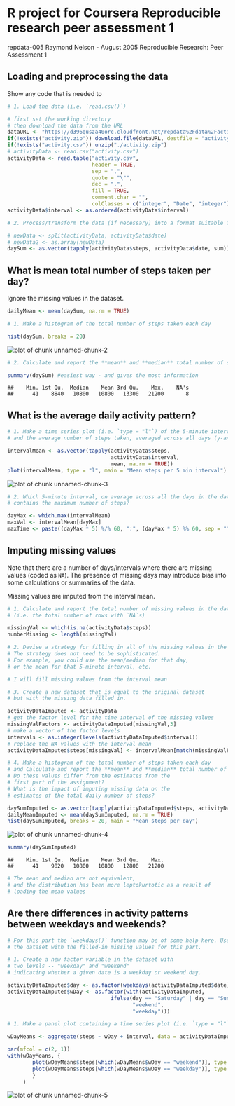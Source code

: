 # R project for Coursera Reproducible research peer assessment 1
repdata-005 
Raymond Nelson - August 2005
Reproducible Research: Peer Assessment 1

## Loading and preprocessing the data

Show any code that is needed to


```r
# 1. Load the data (i.e. `read.csv()`)

# first set the working directory
# then download the data from the URL
dataURL <- "https://d396qusza40orc.cloudfront.net/repdata%2Fdata%2Factivity.zip"
if(!exists("activity.zip")) download.file(dataURL, destfile = "activity.zip", method = "curl")
if(!exists("activity.csv")) unzip("./activity.zip")
# activityData <- read.csv("activity.csv")
activityData <- read.table("activity.csv", 
                           header = TRUE, 
                           sep = ",", 
                           quote = "\"", 
                           dec = ".", 
                           fill = TRUE, 
                           comment.char = "", 
                           colClasses = c("integer", "Date", "integer"))
activityData$interval <- as.ordered(activityData$interval)

# 2. Process/transform the data (if necessary) into a format suitable for your analysis

# newData <- split(activityData, activityData$date)
# newData2 <- as.array(newData)
daySum <- as.vector(tapply(activityData$steps, activityData$date, sum))
```

## What is mean total number of steps taken per day?

Ignore the missing values in the dataset.


```r
dailyMean <- mean(daySum, na.rm = TRUE)

# 1. Make a histogram of the total number of steps taken each day

hist(daySum, breaks = 20) 
```

![plot of chunk unnamed-chunk-2](./PA1_template_files/figure-html/unnamed-chunk-2.png) 

```r
# 2. Calculate and report the **mean** and **median** total number of steps taken per day

summary(daySum) #easiest way - and gives the most information
```

```
##    Min. 1st Qu.  Median    Mean 3rd Qu.    Max.    NA's 
##      41    8840   10800   10800   13300   21200       8
```

## What is the average daily activity pattern?


```r
# 1. Make a time series plot (i.e. `type = "l"`) of the 5-minute interval (x-axis) 
# and the average number of steps taken, averaged across all days (y-axis)

intervalMean <- as.vector(tapply(activityData$steps, 
                                 activityData$interval, 
                                 mean, na.rm = TRUE))
plot(intervalMean, type = "l", main = "Mean steps per 5 min interval")
```

![plot of chunk unnamed-chunk-3](./PA1_template_files/figure-html/unnamed-chunk-3.png) 

```r
# 2. Which 5-minute interval, on average across all the days in the dataset, 
# contains the maximum number of steps?

dayMax <- which.max(intervalMean)
maxVal <- intervalMean[dayMax]
maxTime <- paste((dayMax * 5) %/% 60, ":", (dayMax * 5) %% 60, sep = "")
```

## Imputing missing values

Note that there are a number of days/intervals where there are missing
values (coded as `NA`). The presence of missing days may introduce
bias into some calculations or summaries of the data.

Missing values are imputed from the interval mean.


```r
# 1. Calculate and report the total number of missing values in the dataset 
# (i.e. the total number of rows with `NA`s)

missingVal <- which(is.na(activityData$steps))
numberMissing <- length(missingVal)

# 2. Devise a strategy for filling in all of the missing values in the dataset. 
# The strategy does not need to be sophisticated. 
# For example, you could use the mean/median for that day, 
# or the mean for that 5-minute interval, etc.

# I will fill missing values from the interval mean

# 3. Create a new dataset that is equal to the original dataset 
# but with the missing data filled in.

activityDataImputed <- activityData
# get the factor level for the time interval of the missing values
missingValFactors <- activityDataImputed[missingVal,3]
# make a vector of the factor levels
intervals <- as.integer(levels(activityDataImputed$interval))
# replace the NA values with the interval mean
activityDataImputed$steps[missingVal] <- intervalMean[match(missingValFactors, intervals)]

# 4. Make a histogram of the total number of steps taken each day 
# and Calculate and report the **mean** and **median** total number of steps taken per day. 
# Do these values differ from the estimates from the 
# first part of the assignment? 
# What is the impact of imputing missing data on the 
# estimates of the total daily number of steps?

daySumImputed <- as.vector(tapply(activityDataImputed$steps, activityDataImputed$date, sum))
dailyMeanImputed <- mean(daySumImputed, na.rm = TRUE)
hist(daySumImputed, breaks = 20, main = "Mean steps per day")
```

![plot of chunk unnamed-chunk-4](./PA1_template_files/figure-html/unnamed-chunk-4.png) 

```r
summary(daySumImputed)
```

```
##    Min. 1st Qu.  Median    Mean 3rd Qu.    Max. 
##      41    9820   10800   10800   12800   21200
```

```r
# The mean and median are not equivalent, 
# and the distribution has been more leptokurtotic as a result of 
# loading the mean values
```

## Are there differences in activity patterns between weekdays and weekends?


```r
# For this part the `weekdays()` function may be of some help here. Use
# the dataset with the filled-in missing values for this part.

# 1. Create a new factor variable in the dataset with 
# two levels -- "weekday" and "weekend" 
# indicating whether a given date is a weekday or weekend day.

activityDataImputed$day <- as.factor(weekdays(activityDataImputed$date))
activityDataImputed$wDay <- as.factor(with(activityDataImputed, 
                                 ifelse(day == "Saturday" | day == "Sunday", 
                                        "weekend", 
                                        "weekday")))

# 1. Make a panel plot containing a time series plot (i.e. `type = "l"`) of the 5-minute interval (x-axis) and the average number of steps taken, averaged across all weekday days or weekend days (y-axis). The plot should look something like the following, which was creating using **simulated data**:

wDayMeans <- aggregate(steps ~ wDay + interval, data = activityDataImputed, mean)

par(mfcol = c(2, 1))
with(wDayMeans, {
        plot(wDayMeans$steps[which(wDayMeans$wDay == "weekend")], type = "l", main = "Weekend", ylab = "Mean Steps")
        plot(wDayMeans$steps[which(wDayMeans$wDay == "weekday")], type = "l", main = "Weekday", ylab = "Mean Steps") 
        }
     )
```

![plot of chunk unnamed-chunk-5](./PA1_template_files/figure-html/unnamed-chunk-5.png) 

